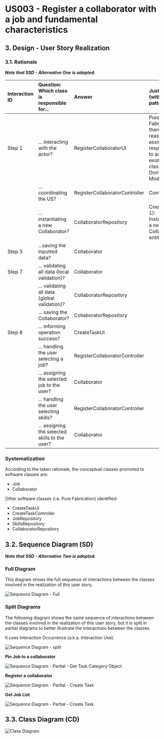# US003 - Register a collaborator with a job and fundamental characteristics

## 3. Design - User Story Realization 

### 3.1. Rationale

_**Note that SSD - Alternative One is adopted.**_

| Interaction ID | Question: Which class is responsible for...     | Answer                         | Justification (with patterns)                                                                                 |
|:---------------|:------------------------------------------------|:-------------------------------|:--------------------------------------------------------------------------------------------------------------|
| Step 1         | 	... interacting with the actor?                | RegisterCollaboratorUI         | Pure Fabrication: there is no reason to assign this responsibility to any existing class in the Domain Model. |
|                | 	... coordinating the US?                       | RegisterCollaboratorController | Controller                                                                                                    |
|                | 	... instantiating a new Collaborator?          | CollaboratorRepository         | Creator (Rule 1): Instantiating a new Collaborator entity.                                                    |
| Step 3         | 	...saving the inputted data?                   | Collaborator                   |                                                                                                               |
| Step 7         | 	... validating all data (local validation)?    | Collaborator                   |                                                                                                               | 
|                | 	... validating all data (global validation)?   | CollaboratorRepository         |                                                                                                               | 
|                | 	... saving the Collaborator?                   | CollaboratorRepository         |                                                                                                               | 
| Step 8         | 	... informing operation success?               | CreateTaskUI                   |                                                                                                               | 
|                | 	... handling the user selecting a job?         | RegisterCollaboratorController |                                                                                                               | 
|                | 	... assigning the selected job to the user?    | Collaborator                   |                                                                                                               | 
|                | 	... handling the user selecting skills?        | RegisterCollaboratorController |                                                                                                               | 
|                | 	... assigning the selected skills to the user? | Collaborator                   |                                                                                                               | 

### Systematization ##

According to the taken rationale, the conceptual classes promoted to software classes are: 

* Job
* Collaborator

Other software classes (i.e. Pure Fabrication) identified: 

* CreateTaskUI  
* CreateTaskController
* JobRepository
* SkillsRepository
* CollaboratorRepository


## 3.2. Sequence Diagram (SD)

_**Note that SSD - Alternative Two is adopted.**_

### Full Diagram

This diagram shows the full sequence of interactions between the classes involved in the realization of this user story.

![Sequence Diagram - Full](svg/us003-sequence-diagram-full.svg)

### Split Diagrams

The following diagram shows the same sequence of interactions between the classes involved in the realization of this user story, but it is split in partial diagrams to better illustrate the interactions between the classes.

It uses Interaction Occurrence (a.k.a. Interaction Use).

![Sequence Diagram - split](svg/us003-sequence-diagram-split.svg)

**Pin Job to a collaborator**

![Sequence Diagram - Partial - Get Task Category Object](svg/us003-sequence-diagram-partial-pin-job.svg)

**Register a collaborator**

![Sequence Diagram - Partial - Create Task](svg/us003-sequence-diagram-partial-register-collab.svg)

**Get Job List**

![Sequence Diagram - Partial - Create Task](svg/us003-sequence-diagram-partial-get-job-list.svg)

## 3.3. Class Diagram (CD)

![Class Diagram](svg/us003-class-diagram.svg)